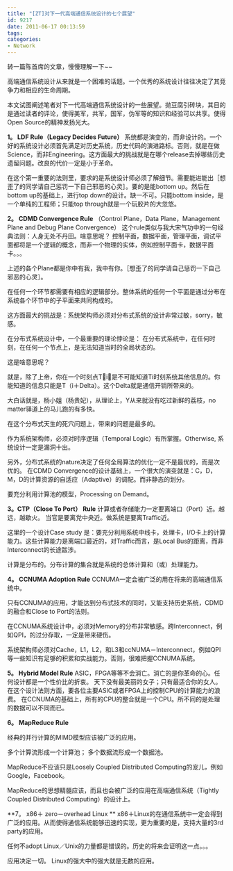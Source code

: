 ```yaml
---
title: "[ZT]对下一代高端通信系统设计的七个展望"
id: 9217
date: 2011-06-17 00:13:59
tags: 
categories: 
- Network
---
```


转一篇陈首席的文章，慢慢理解一下~~

高端通信系统设计从来就是一个困难的话题。一个优秀的系统设计往往决定了其竞争力和相应的生命周期。

本文试图阐述笔者对下一代高端通信系统设计的一些展望。抛豆腐引砖块，其目的是通过读者的评论，使得美军，共军，国军，伪军等的知识和经验可以共享。使得Open Source的精神发扬光大。

**1。 LDF Rule（Legacy Decides Future）**
系统都是演变的，而非设计的。一个好的系统设计必须首先满足对历史系统，历史代码的演进路标。否则，就是在做Science，而非Engineering。这方面最大的挑战就是在哪个release去掉哪些历史遗留问题。改良的代价一定是小于革命。

在这个第一重要的法则里，要求的是系统设计师必须了解细节。需要能进能出［想歪了的同学请自己惩罚一下自己邪恶的心灵］。要的是能bottom up。然后在bottom up的基础上，进行top down的设计。缺一不可。只能bottom inside，是一个单纯的工程师；只能top through就是一个玩胶片的大忽悠。

**2。 CDMD Convergence Rule**
（Control Plane，Data Plane，Management Plane and Debug Plane Convergence）
这个rule类似与我大宋气功中的一句经典法则：人身无处不丹田。啥意思呢？
控制平面，数据平面，管理平面，调试平面都将是一个逻辑的概念，而非一个物理的实体，例如控制平面卡，数据平面卡。。。

上述的各个Plane都是你中有我，我中有你。［想歪了的同学请自己惩罚一下自己邪恶的心灵］。

在任何一个环节都需要有相应的逻辑部分。整体系统的任何一个平面是通过分布在系统各个环节中的子平面来共同构成的。

这方面最大的挑战是：系统架构师必须对分布式系统的设计非常过敏，sorry，敏感。

在分布式系统设计中，一个最重要的理论悖论是： 在分布式系统中，在任何时刻，在任何一个节点上，是无法知道当时的全局状态的。

这是啥意思呢？

就是，除了上帝，你在一个时刻点Ti，是不可能知道Ti时刻系统其他信息的。你能知道的信息只能是T（i＋Delta）。这个Delta就是通信开销所带来的。

大白话就是，杨小姐（杨贵妃），从理论上，Y从来就没有吃过新鲜的荔枝，no matter驿道上的马儿跑的有多快。

在这个分布式天生的死穴问题上，带来的问题是最多的。

作为系统架构师，必须对时序逻辑（Temporal Logic）有所掌握。Otherwise, 系统设计一定是漏洞十出。

另外，分布式系统的nature决定了任何全局算法的优化一定不是最优的，而是次优的。
在CDMD Convergence的设计基础上，一个很大的演变就是：C，D，M，D的计算资源的自适应（Adaptive）的调配。而非静态的划分。

要充分利用计算池的模型，Processing on Demand。

**3。CTP（Close To Port） Rule**
计算或者存储能力一定要离端口（Port）近。越远，越歇火。 当官是要离党中央近。做系统是要离Traffic近。

这里的一个设计Case study 是：要充分利用系统中线卡，处理卡，I/O卡上的计算能力。这些计算能力是离端口最近的，对Traffic而言，是Local Bus的距离，而非Interconnect的长途跋涉。

计算是分布的。分布计算的集合就是系统的总体计算和（或）处理能力。

**4。 CCNUMA Adoption Rule**
CCNUMA一定会被广泛的用在将来的高端通信系统中。

只有CCNUMA的应用，才能达到分布式技术的同时，又能支持历史系统，CDMD的融合和Close to Port的法则。

在CCNUMA系统设计中，必须对Memory的分布非常敏感。跨Interconnect，例如QPI，的过分存取，一定是带来硬伤。

系统架构师必须对Cache，L1，L2，和L3和ccNUMA－Interconnect，例如QPI等一些知识有足够的积累和实战能力。否则，很难把握CCNUMA系统。

**5。 Hybrid Model Rule**
ASIC，FPGA等等不会消亡。消亡的是你革命的心。任何设计都是一个性价比的折衷。
天下没有最美丽的女子；只有最适合你的女人。
在这个设计法则方面，要各位主要ASIC或者FPGA上的控制CPU的计算能力的浪费。
在CCNUMA的基础上，所有的CPU的整合就是一个CPU。所不同的是处理的数据可以不同而已。

**6。 MapReduce Rule**

经典的并行计算的MIMD模型应该被广泛的应用。

多个计算流形成一个计算池；
多个数据流形成一个数据池。

MapReduce不应该只是Loosely Coupled Distributed Computing的宠儿，例如Google，Facebook。

MapReduce的思想精髓应该，而且也会被广泛的应用在高端通信系统（Tightly Coupled Distributed Computing）的设计上。

**7。 x86＋ zero－overhead Linux **
x86＋Linux的在通信系统中一定会得到广泛的应用。从而使得通信系统能够迅速的实现，更为重要的是，支持大量的3rd party的应用。

任何不adopt Linux／Unix的力量都是错误的。历史的将来会证明这一点。。。

应用决定一切。 Linux的强大中的强大就是无数的应用。